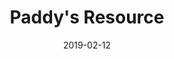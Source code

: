---
title: Paddy's Resource
titleID: paddy-s-resource-obrien.md
key: G
rhythm: jig
date: 2019-02-12
location: Other
tags: obrien
regtuneoftheweek:
slowtuneoftheweek:
mp3_file:
mp3_source:
mp3_licence:
mp3_url:
alt_mp3_url:
source: Wellington
abc_source: Wellington Tunebook Collection
abc_url: /tunebooks/other/obrien.pdf
abc: |
    X:7
    T:Paddy's Resource
    C:Trad, arr. Paddy O'Brien
    T:Set: Paddy's Resource/Pipe on the Hob/Blooming Meadows
    R:jig
    I:speed 350
    M:6/8
    K:G
    d|GFG DB,D|GBd ~e2d|gdB BAB|cBc ~E2F|
    GFG DB,D|GBd ~e2d|gdB BAB|cEF G2:|
    D|GBd GBd|GBd cBA|GBd efg|fd^c def|
    gfg fdf|ece ~d2B|cBc Adc|BGF G2:|
    

---